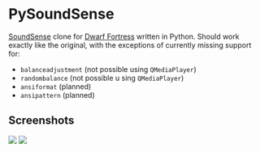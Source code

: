 # PySoundSense

[SoundSense](http://df.zweistein.cz/soundsense/) clone for
[Dwarf Fortress](https://bay12games.com/dwarves/) written in Python. Should work
exactly like the original, with the exceptions of currently missing support for:

- `balanceadjustment` (not possible using `QMediaPlayer`)
- `randombalance` (not possible u sing `QMediaPlayer`)
- `ansiformat` (planned)
- `ansipattern` (planned)


## Screenshots
![](https://i.imgur.com/j54OAdN.png)
![](https://i.imgur.com/VZ6yheL.png)
